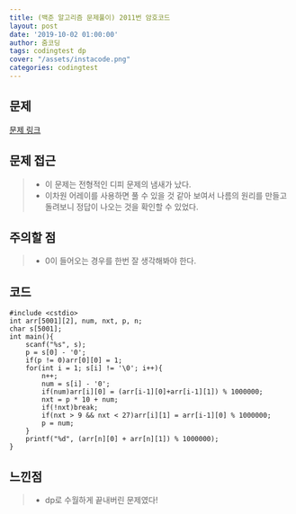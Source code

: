 ```yaml
---
title: (백준 알고리즘 문제풀이) 2011번 암호코드
layout: post
date: '2019-10-02 01:00:00'
author: 줌코딩
tags: codingtest dp
cover: "/assets/instacode.png"
categories: codingtest
---
```


## 문제

[문제 링크](https://www.acmicpc.net/problem/2011)

## 문제 접근

>* 이 문제는 전형적인 디피 문제의 냄새가 났다.
>* 이차원 어레이를 사용하면 풀 수 있을 것 같아 보여서 나름의 원리를 만들고 돌려보니 정답이 나오는 것을 확인할 수 있었다.

## 주의할 점

>* 0이 들어오는 경우를 한번 잘 생각해봐야 한다.

## 코드

    #include <cstdio>
    int arr[5001][2], num, nxt, p, n;
    char s[5001];
    int main(){
        scanf("%s", s);
        p = s[0] - '0';
        if(p != 0)arr[0][0] = 1;
        for(int i = 1; s[i] != '\0'; i++){
            n++;
            num = s[i] - '0';
            if(num)arr[i][0] = (arr[i-1][0]+arr[i-1][1]) % 1000000;
            nxt = p * 10 + num; 
            if(!nxt)break;
            if(nxt > 9 && nxt < 27)arr[i][1] = arr[i-1][0] % 1000000;
            p = num;
        }
        printf("%d", (arr[n][0] + arr[n][1]) % 1000000);
    }

## 느낀점

>* dp로 수월하게 끝내버린 문제였다!
